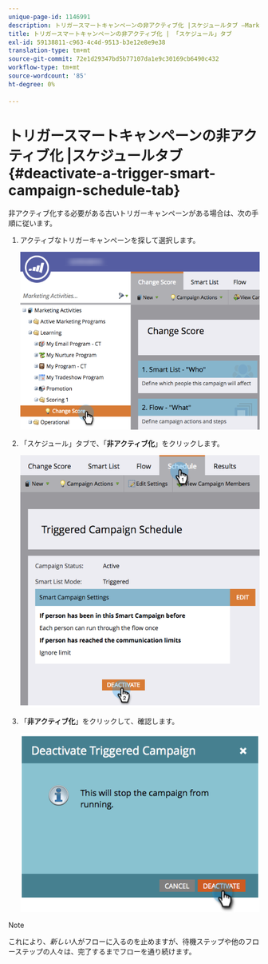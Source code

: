 ```yaml
---
unique-page-id: 1146991
description: トリガースマートキャンペーンの非アクティブ化 |スケジュールタブ —Marketoドキュメント — 製品ドキュメント
title: トリガースマートキャンペーンの非アクティブ化 | 「スケジュール」タブ
exl-id: 59138811-c963-4c4d-9513-b3e12e8e9e38
translation-type: tm+mt
source-git-commit: 72e1d29347bd5b77107da1e9c30169cb6490c432
workflow-type: tm+mt
source-wordcount: '85'
ht-degree: 0%

---
```


# トリガースマートキャンペーンの非アクティブ化 |スケジュールタブ{#deactivate-a-trigger-smart-campaign-schedule-tab}

非アクティブ化する必要がある古いトリガーキャンペーンがある場合は、次の手順に従います。

1. アクティブなトリガーキャンペーンを探して選択します。

   ![](assets/selectprogram-hands.png)

1. 「スケジュール」タブで、「**非アクティブ化**」をクリックします。

   ![](assets/deactivateprogram-hands.png)

1. 「**非アクティブ化**」をクリックして、確認します。

   ![](assets/image2014-9-22-13-3a59-3a6.png)

>[!NOTE]
>
>これにより、*新しい*&#x200B;人がフローに入るのを止めますが、待機ステップや他のフローステップの人々は、完了するまでフローを通り続けます。
